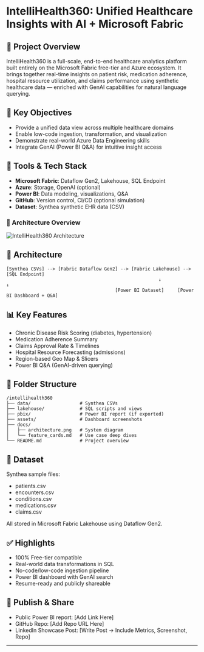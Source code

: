 # IntelliHealth360: Unified Healthcare Insights with AI + Microsoft Fabric

## 📘 Project Overview
IntelliHealth360 is a full-scale, end-to-end healthcare analytics platform built entirely on the Microsoft Fabric free-tier and Azure ecosystem. It brings together real-time insights on patient risk, medication adherence, hospital resource utilization, and claims performance using synthetic healthcare data — enriched with GenAI capabilities for natural language querying.

## 🚀 Key Objectives
- Provide a unified data view across multiple healthcare domains
- Enable low-code ingestion, transformation, and visualization
- Demonstrate real-world Azure Data Engineering skills
- Integrate GenAI (Power BI Q&A) for intuitive insight access

## 🧰 Tools & Tech Stack
- **Microsoft Fabric**: Dataflow Gen2, Lakehouse, SQL Endpoint
- **Azure**: Storage, OpenAI (optional)
- **Power BI**: Data modeling, visualizations, Q&A
- **GitHub**: Version control, CI/CD (optional simulation)
- **Dataset**: Synthea synthetic EHR data (CSV)
  


### 🧱 Architecture Overview

![IntelliHealth360 Architecture](./docs/intellihealth_360.png)




## 🧱 Architecture
```
[Synthea CSVs] --> [Fabric Dataflow Gen2] --> [Fabric Lakehouse] --> [SQL Endpoint]
                                                        ↓                          ↓
                                        [Power BI Dataset]     [Power BI Dashboard + Q&A]
```

## 📊 Key Features
- Chronic Disease Risk Scoring (diabetes, hypertension)
- Medication Adherence Summary
- Claims Approval Rate & Timelines
- Hospital Resource Forecasting (admissions)
- Region-based Geo Map & Slicers
- Power BI Q&A (GenAI-driven querying)

## 📂 Folder Structure
```
/intellihealth360
├── data/                  # Synthea CSVs
├── lakehouse/             # SQL scripts and views
├── pbix/                  # Power BI report (if exported)
├── assets/                # Dashboard screenshots
├── docs/
│   ├── architecture.png   # System diagram
│   └── feature_cards.md   # Use case deep dives
└── README.md              # Project overview
```

## 📁 Dataset
Synthea sample files:
- patients.csv
- encounters.csv
- conditions.csv
- medications.csv
- claims.csv

All stored in Microsoft Fabric Lakehouse using Dataflow Gen2.

## ✅ Highlights
- 100% Free-tier compatible
- Real-world data transformations in SQL
- No-code/low-code ingestion pipeline
- Power BI dashboard with GenAI search
- Resume-ready and publicly shareable

## 🔗 Publish & Share
- Public Power BI report: [Add Link Here]
- GitHub Repo: [Add Repo URL Here]
- LinkedIn Showcase Post: [Write Post → Include Metrics, Screenshot, Repo]

---


